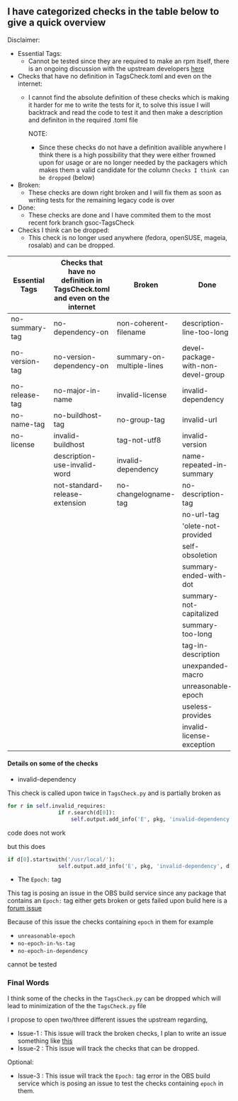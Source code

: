 ## I have categorized checks in the table below to give a quick overview

Disclaimer:

- Essential Tags:
    - Cannot be tested since they are required to make an rpm itself, there is an ongoing discussion with the upstream developers [here](https://github.com/rpm-software-management/rpmlint/issues/442)
- Checks that have no definition in TagsCheck.toml and even on the internet:
    - I cannot find the absolute definition of these checks which is making it harder for me to write the tests for it, to solve this issue
      I will backtrack and read the code to test it and then make a description and definiton in the required .toml file
      
      NOTE:
        - Since these checks do not have a definition availible anywhere I think there is a high possibility that they were either frowned upon for usage 
        or are no longer needed by the packagers which makes them a valid candidate for the column `Checks I think can be dropped` (below)
- Broken:
    - These checks are down right broken and I will fix them as soon as writing tests for the remaining legacy code is over
- Done:
    - These checks are done and I have commited them to the most recent fork branch gsoc-TagsCheck
- Checks I think can be dropped:
    - This check is no longer used anywhere (fedora, openSUSE, mageia, rosalab) and can be dropped. 

|Essential Tags|Checks that have no definition in TagsCheck.toml and even on the internet|Broken                     |Done                                |Checks I think can be dropped|
|--------------|-------------------------------------------------------------------------|---------------------------|------------------------------------|-----------------------------|
|no-summary-tag|no-dependency-on                                                       |non-coherent-filename    |description-line-too-long         |requires-on-release        |
|no-version-tag|no-version-dependency-on                                               |summary-on-multiple-lines|devel-package-with-non-devel-group|                             |
|no-release-tag|no-major-in-name                                                       |invalid-license          |invalid-dependency                |                             |
|no-name-tag   |no-buildhost-tag                                                        |no-group-tag               |invalid-url                       |                             |
|no-license    |invalid-buildhost                                                      |tag-not-utf8             |invalid-version                   |                             |
|              |description-use-invalid-word                                           |invalid-dependency       |name-repeated-in-summary          |                             |
|              |not-standard-release-extension                                         |no-changelogname-tag      |no-description-tag                 |                             |
|              |                                                                         |                           |no-url-tag                         |                             |
|              |                                                                         |                           |'olete-not-provided             |                             |
|              |                                                                         |                           |self-obsoletion                   |                             |
|              |                                                                         |                           |summary-ended-with-dot            |                             |
|              |                                                                         |                           |summary-not-capitalized           |                             |
|              |                                                                         |                           |summary-too-long                  |                             |
|              |                                                                         |                           |tag-in-description                |                             |
|              |                                                                         |                           |unexpanded-macro                  |                             |
|              |                                                                         |                           |unreasonable-epoch                |                             |
|              |                                                                         |                           |useless-provides                  |                             |
|              |                                                                         |                           |invalid-license-exception           |                             |


#### Details on some of the checks
- invalid-dependency


This check is called upon twice in `TagsCheck.py` and is partially broken as 

```python
for r in self.invalid_requires:
                if r.search(d[0]):
                    self.output.add_info('E', pkg, 'invalid-dependency', d[0])
```
code does not work

but this does
```python
if d[0].startswith('/usr/local/'):
                self.output.add_info('E', pkg, 'invalid-dependency', d[0])
```

- The `Epoch:` tag

This tag is posing an issue in the OBS build service since any package that contains an `Epoch:` tag either gets broken or gets failed upon build
here is a [forum issue](https://forums.opensuse.org/archive/index.php/t-522085.html) 

Because of this issue the checks containing `epoch` in them for example
- `unreasonable-epoch`
- `no-epoch-in-%s-tag`
- `no-epoch-in-dependency`

cannot be tested

### Final Words

I think some of the checks in the `TagsCheck.py` can be dropped which will lead to minimization of the the `TagsCheck.py` file


I propose to open two/three different issues the upstream regarding,

- Issue-1 : This issue will track the broken checks, I plan to write an issue something like [this](https://gist.github.com/thisisshub/1fd01555e4351f9bd162f0ad3fab893b)
- Issue-2 : This issue will track the checks that can be dropped.

Optional:
- Issue-3 : This issue will track the `Epoch:` tag error in the OBS build service which is posing an issue to test the checks containing `epoch` in them.


